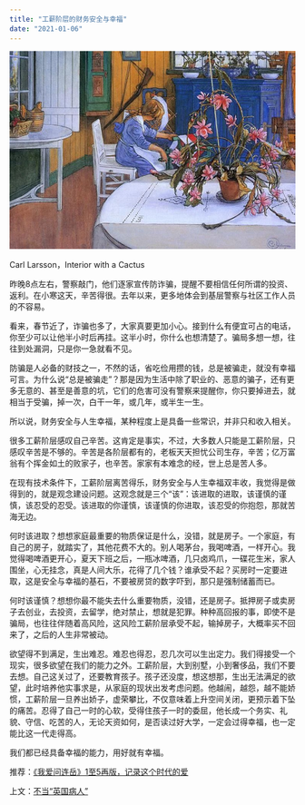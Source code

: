 ```yaml
---
title: "工薪阶层的财务安全与幸福"
date: "2021-01-06"
---
```


![连岳文章](images/连岳文章picture-4.jpg)

Carl Larsson，Interior with a Cactus

  

昨晚8点左右，警察敲门，他们逐家宣传防诈骗，提醒不要相信任何所谓的投资、返利。在小寒这天，辛苦得很。去年以来，更多地体会到基层警察与社区工作人员的不容易。

  

看来，春节近了，诈骗也多了，大家真要更加小心。接到什么有便宜可占的电话，你至少可以让他半小时后再挂。这半小时，你什么也想清楚了。骗局多想一想，往往到处漏洞，只是你一急就看不见。

  

防骗是人必备的财技之一，不然的话，省吃俭用攒的钱，总是被骗走，就没有幸福可言。为什么说“总是被骗走”？那是因为生活中除了职业的、恶意的骗子，还有更多无意的、甚至是善意的坑，它们的危害可没有警察来提醒你，你只要掉进去，就相当于受骗，掉一次，白干一年，或几年，或半生一生。

  

所以说，财务安全与人生幸福，某种程度上是具备一些常识，并非只和收入相关。

  

很多工薪阶层感叹自己辛苦。这肯定是事实，不过，大多数人只能是工薪阶层，只感叹辛苦是不够的。辛苦是各阶层都有的，老板天天担忧公司生存，辛苦；亿万富翁有个挥金如土的败家子，也辛苦。家家有本难念的经，世上总是苦人多。

  

在现有技术条件下，工薪阶层离苦得乐，财务安全与人生幸福双丰收，我觉得是做得到的，就是观念建设问题。这观念就是三个“该”：该进取的进取，该谨慎的谨慎，该忍受的忍受。该进取的你谨慎，该谨慎的你进取，该忍受的你抱怨，那就苦海无边。

  

何时该进取？想想家庭最重要的物质保证是什么，没错，就是房子。一个家庭，有自己的房子，就踏实了，其他花费不大的。别人喝茅台，我喝啤酒，一样开心。我觉得喝啤酒更开心，夏天下班之后，一瓶冰啤酒，几只卤鸡爪，一碟花生米，家人围坐，心无挂念，真是人间大乐，花得了几个钱？谁承受不起？买房时一定要进取，这是安全与幸福的基石，不要被房贷的数字吓到，那只是强制储蓄而已。

  

何时该谨慎？想想你最不能失去什么重要物质，没错，还是房子。抵押房子或卖房子去创业，去投资，去留学，绝对禁止，想就是犯罪。种种高回报的事，即使不是骗局，也往往伴随着高风险，这风险工薪阶层承受不起，输掉房子，大概率买不回来了，之后的人生非常被动。

  

欲望得不到满足，生出难忍。难忍也得忍，忍几次可以生出定力。我们得接受一个现实，很多欲望在我们的能力之外。工薪阶层，大到别墅，小到奢侈品，我们不要去想。自己这关过了，还要教育孩子。孩子还没度，想这想那，生出无法满足的欲望，此时培养他实事求是，从家庭的现状出发考虑问题。他越闹，越怨，越不能娇惯，工薪阶层一旦养出娇子，虚荣攀比，不仅意味着上升空间关闭，更预示着下坠的痛苦。忍得了自己一时的心软，受得住孩子一时的委屈，他长成一个务实、礼貌、守信、吃苦的人，无论天资如何，是否读过好大学，一定会过得幸福，也一定能比这一代走得高。

  

我们都已经具备幸福的能力，用好就有幸福。

  

推荐：[《我爱问连岳》1至5再版，记录这个时代的爱](http://mp.weixin.qq.com/s?__biz=MjM5NDU0Mjk2MQ==&mid=2651671998&idx=2&sn=114f81297b8fbabbf6eed9c458c5c56f&chksm=bd7fc9a08a0840b656a62a8e5a395ea83393c33ea602208fcca4bb5fbf0308fef691929c8928&scene=21#wechat_redirect)  

上文：[不当“英国病人”](http://mp.weixin.qq.com/s?__biz=MjM5NDU0Mjk2MQ==&mid=2651671998&idx=1&sn=89c9651a330c2455028e2b5344393dbe&chksm=bd7fc9a08a0840b68402d88b046f5d66772d2b8161f09fdbcd88fa756cd30567042c1e3c14e7&scene=21#wechat_redirect)

